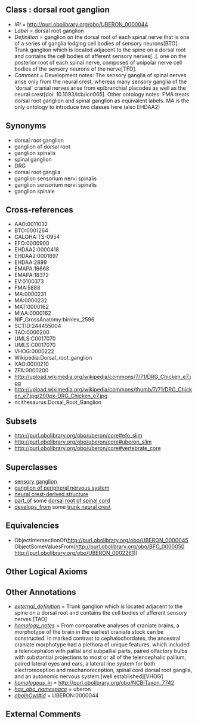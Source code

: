 
## Class : dorsal root ganglion

 * *IRI* = http://purl.obolibrary.org/obo/UBERON_0000044
 * *Label* = dorsal root ganglion
 * *Definition* = ganglion on the dorsal root of each spinal nerve that is one of a series of ganglia lodging cell bodies of sensory neurons[BTO]. Trunk ganglion which is located adjacent to the spine on a dorsal root and contains the cell bodies of afferent sensory nerves[..]. one on the posterior root of each spinal nerve, composed of unipolar nerve cell bodies of the sensory neurons of the nerve[TFD].
 * *Comment* = Development notes: The sensory ganglia of spinal nerves arise only from the neural crest, whereas many sensory ganglia of the 'dorsal' cranial nerves arise from epibranchial placodes as well as the neural crest[doi: 10.1093/icb/icn065]. Other ontology notes: FMA treats dorsal root ganglion and spinal ganglion as equivalent labels. MA is the only ontology to introduce two classes here (also EHDAA2)

## Synonyms

 * dorsal root ganglion
 * ganglion of dorsal root
 * ganglion spinalis
 * spinal ganglion
 * DRG
 * dorsal root ganglia
 * ganglion sensorium nervi spinalis
 * ganglion sensorium nervi spinalis
 * ganglion spinale

## Cross-references

 * AAO:0011032
 * BTO:0001264
 * CALOHA:TS-0954
 * EFO:0000900
 * EHDAA2:0000418
 * EHDAA2:0001897
 * EHDAA:2899
 * EMAPA:16668
 * EMAPA:18372
 * EV:0100373
 * FMA:5888
 * MA:0000231
 * MA:0000232
 * MAT:0000162
 * MIAA:0000162
 * NIF_GrossAnatomy:birnlex_2596
 * SCTID:244455004
 * TAO:0000200
 * UMLS:C0017070
 * UMLS:C0017070
 * VHOG:0000222
 * Wikipedia:Dorsal_root_ganglion
 * XAO:0000210
 * ZFA:0000200
 * http://upload.wikimedia.org/wikipedia/commons/7/71/DRG_Chicken_e7.jpg
 * http://upload.wikimedia.org/wikipedia/commons/thumb/7/71/DRG_Chicken_e7.jpg/200px-DRG_Chicken_e7.jpg
 * ncithesaurus:Dorsal_Root_Ganglion

## Subsets

 * http://purl.obolibrary.org/obo/uberon/core#efo_slim
 * http://purl.obolibrary.org/obo/uberon/core#uberon_slim
 * http://purl.obolibrary.org/obo/uberon/core#vertebrate_core

## Superclasses

 * [sensory ganglion](../../UBERON/00/UBERON_0001800.md)
 * [ganglion of peripheral nervous system](../../UBERON/38/UBERON_0003338.md)
 * [neural crest-derived structure](../../UBERON/13/UBERON_0010313.md)
 * [part_of](../../BFO/50/BFO_0000050.md) some [dorsal root of spinal cord](../../UBERON/61/UBERON_0002261.md)
 * [develops_from](../../RO/02/RO_0002202.md) some [trunk neural crest](../../UBERON/83/UBERON_0003083.md)

## Equivalencies

 * ObjectIntersectionOf(<http://purl.obolibrary.org/obo/UBERON_0000045> ObjectSomeValuesFrom(<http://purl.obolibrary.org/obo/BFO_0000050> <http://purl.obolibrary.org/obo/UBERON_0002261>))

## Other Logical Axioms


## Other Annotations

 * *[external_definition](../../UBPROP/01/UBPROP_0000001.md)* = Trunk ganglion which is located adjacent to the spine on a dorsal root and contains the cell bodies of afferent sensory nerves.[TAO]
 * *[homology_notes](../../UBPROP/03/UBPROP_0000003.md)* = From comparative analyses of craniate brains, a morphotype of the brain in the earliest craniate stock can be constructed. In marked contrast to cephalochordates, the ancestral craniate morphotype had a plethora of unique features, which included a telencephalon with pallial and subpallial parts, paired olfactory bulbs with substantial projections to most or all of the telencephalic pallium, paired lateral eyes and ears, a lateral line system for both electroreception and mechanoreception, spinal cord dorsal root ganglia, and an autonomic nervous system.[well established][VHOG]
 * *[homologous_in](../../core#homologous/in/core#homologous_in.md)* = http://purl.obolibrary.org/obo/NCBITaxon_7742
 * *[has_obo_namespace](../../ce/oboInOwl#hasOBONamespace.md)* = uberon
 * *[oboInOwl#id](../../id/oboInOwl#id.md)* = UBERON:0000044

## External Comments

